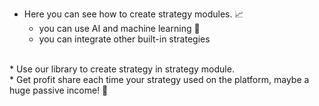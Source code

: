 * Here you can see how to create strategy modules. 📈
  * you can use AI and machine learning 🦾
  * you can integrate other built-in strategies
<br> 
* Use our library to create strategy in strategy module.
<br>
* Get profit share each time your strategy used on the platform, maybe a huge passive income! 🤝
